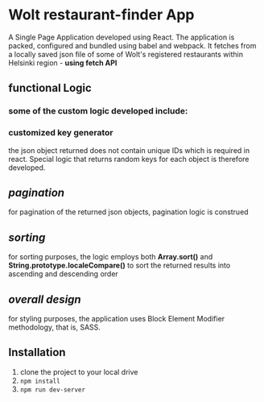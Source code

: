 # Wolt restaurant-finder App

A Single Page Application developed using React. The application is packed, configured and bundled using babel and webpack.
It fetches from a locally saved json file of some of Wolt's registered restaurants within Helsinki region - **using fetch API**

## functional Logic

### some of the custom logic developed include:

### customized key generator

the json object returned does not contain unique IDs which is required in react. Special logic that
returns random keys for each object is therefore developed.

## _pagination_

for pagination of the returned json objects, pagination logic is construed

## _sorting_

for sorting purposes, the logic employs both **Array.sort()** and **String.prototype.localeCompare()** to sort the returned
results into ascending and descending order

## _overall design_

for styling purposes, the application uses Block Element Modifier methodology, that is, SASS.

## Installation

1. clone the project to your local drive
2. `npm install`
3. `npm run dev-server`
